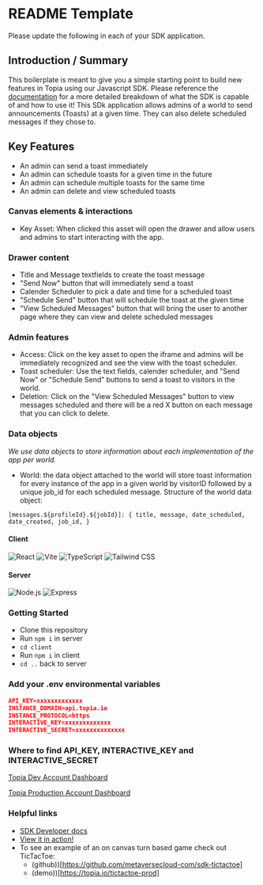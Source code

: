 # README Template

Please update the following in each of your SDK application.

## Introduction / Summary

This boilerplate is meant to give you a simple starting point to build new features in Topia using our Javascript SDK. Please reference the [documentation](https://metaversecloud-com.github.io/mc-sdk-js/index.html) for a more detailed breakdown of what the SDK is capable of and how to use it! This SDk application allows admins of a world to send announcements (Toasts) at a given time. They can also delete scheduled messages if they chose to.

## Key Features

- An admin can send a toast immediately
- An admin can schedule toasts for a given time in the future
- An admin can schedule multiple toasts for the same time
- An admin can delete and view scheduled toasts

### Canvas elements & interactions

- Key Asset: When clicked this asset will open the drawer and allow users and admins to start interacting with the app.

### Drawer content

- Title and Message textfields to create the toast message
- "Send Now" button that will immediately send a toast
- Calender Scheduler to pick a date and time for a scheduled toast
- "Schedule Send" button that will schedule the toast at the given time
- "View Scheduled Messages" button that will bring the user to another page where they can view and delete scheduled messages

### Admin features

- Access: Click on the key asset to open the iframe and admins will be immediately recognized and see the view with the toast scheduler.
- Toast scheduler: Use the text fields, calender scheduler, and "Send Now" or "Schedule Send" buttons to send a toast to visitors in the world.
- Deletion: Click on the "View Scheduled Messages" button to view messages scheduled and there will be a red X button on each message that you can click to delete.

### Data objects

_We use data objects to store information about each implementation of the app per world._

- World: the data object attached to the world will store toast information for every instance of the app in a given world by visitorID followed by a unique job_id for each scheduled message.
Structure of the world data object:

`[messages.${profileId}.${jobId}]: {
                title,
                message,
                date_scheduled,
                date_created,
                job_id,
            }`

#### Client

![React](https://img.shields.io/badge/react-%2320232a.svg?style=for-the-badge&logo=react&logoColor=%2361DAFB)
![Vite](https://img.shields.io/badge/vite-%23646CFF.svg?style=for-the-badge&logo=vite&logoColor=white)
![TypeScript](https://img.shields.io/badge/typescript-%23007ACC.svg?style=for-the-badge&logo=typescript&logoColor=white)
![Tailwind CSS](https://img.shields.io/badge/tailwindcss-%2338B2AC.svg?style=for-the-badge&logo=tailwind-css&logoColor=white)

#### Server

![Node.js](https://img.shields.io/badge/node.js-%2343853D.svg?style=for-the-badge&logo=node.js&logoColor=white)
![Express](https://img.shields.io/badge/express-%23000000.svg?style=for-the-badge&logo=express&logoColor=white)

### Getting Started

- Clone this repository
- Run `npm i` in server
- `cd client`
- Run `npm i` in client
- `cd ..` back to server

### Add your .env environmental variables

```json
API_KEY=xxxxxxxxxxxxx
INSTANCE_DOMAIN=api.topia.io
INSTANCE_PROTOCOL=https
INTERACTIVE_KEY=xxxxxxxxxxxxx
INTERACTIVE_SECRET=xxxxxxxxxxxxxx
```

### Where to find API_KEY, INTERACTIVE_KEY and INTERACTIVE_SECRET

[Topia Dev Account Dashboard](https://dev.topia.io/t/dashboard/integrations)

[Topia Production Account Dashboard](https://topia.io/t/dashboard/integrations)

### Helpful links

- [SDK Developer docs](https://metaversecloud-com.github.io/mc-sdk-js/index.html)
- [View it in action!](topia.io/appname-prod)
- To see an example of an on canvas turn based game check out TicTacToe:
  - (github))[https://github.com/metaversecloud-com/sdk-tictactoe]
  - (demo))[https://topia.io/tictactoe-prod]
